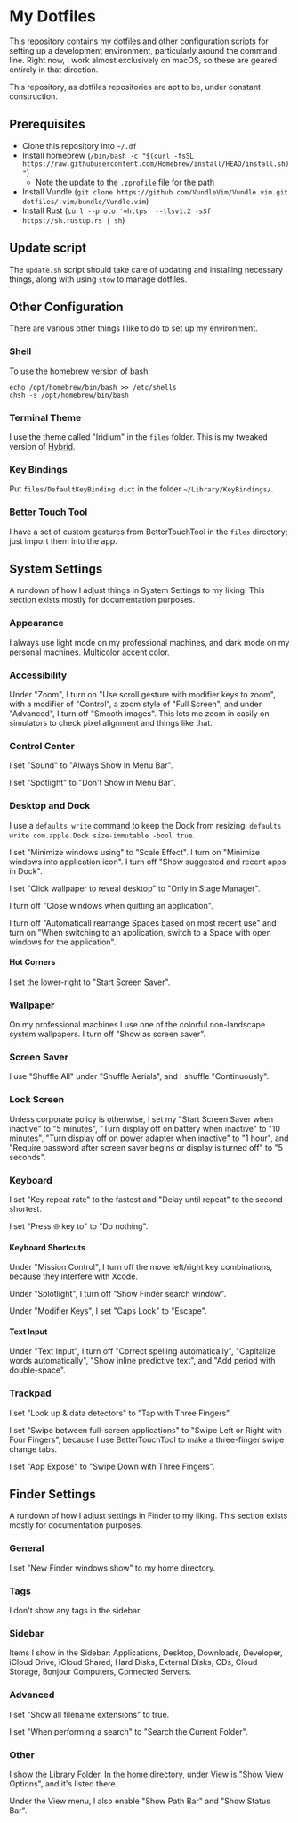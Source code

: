# My Dotfiles

This repository contains my dotfiles and other configuration scripts for setting up a development environment, particularly around the command line. Right now, I work almost exclusively on macOS, so these are geared entirely in that direction.

This repository, as dotfiles repositories are apt to be, under constant construction.

## Prerequisites

- Clone this repository into `~/.df`
- Install homebrew (`/bin/bash -c "$(curl -fsSL https://raw.githubusercontent.com/Homebrew/install/HEAD/install.sh)"`)
    - Note the update to the `.zprofile` file for the path
- Install Vundle (`git clone https://github.com/VundleVim/Vundle.vim.git dotfiles/.vim/bundle/Vundle.vim`)
- Install Rust (`curl --proto '=https' --tlsv1.2 -sSf https://sh.rustup.rs | sh`)

## Update script

The `update.sh` script should take care of updating and installing necessary things, along with using `stow` to manage dotfiles.

## Other Configuration

There are various other things I like to do to set up my environment.

### Shell

To use the homebrew version of bash:

```
echo /opt/homebrew/bin/bash >> /etc/shells
chsh -s /opt/homebrew/bin/bash
```

### Terminal Theme

I use the theme called "Iridium" in the `files` folder. This is my tweaked version of [Hybrid](https://github.com/w0ng/vim-hybrid).

### Key Bindings

Put `files/DefaultKeyBinding.dict` in the folder `~/Library/KeyBindings/`.

### Better Touch Tool

I have a set of custom gestures from BetterTouchTool in the `files` directory; just import them into the app.

## System Settings

A rundown of how I adjust things in System Settings to my liking. This section exists mostly for documentation purposes.

### Appearance

I always use light mode on my professional machines, and dark mode on my personal machines. Multicolor accent color.

### Accessibility

Under "Zoom", I turn on "Use scroll gesture with modifier keys to zoom", with a modifier of "Control", a zoom style of "Full Screen", and under "Advanced", I turn off "Smooth images". This lets me zoom in easily on simulators to check pixel alignment and things like that.

### Control Center

I set "Sound" to "Always Show in Menu Bar".

I set "Spotlight" to "Don't Show in Menu Bar".

### Desktop and Dock

I use a `defaults write` command to keep the Dock from resizing: `defaults write com.apple.Dock size-immutable -bool true`.

I set "Minimize windows using" to "Scale Effect". I turn on "Minimize windows into application icon". I turn off "Show suggested and recent apps in Dock".

I set "Click wallpaper to reveal desktop" to "Only in Stage Manager".

I turn off "Close windows when quitting an application".

I turn off "Automaticall rearrange Spaces based on most recent use" and turn on "When switching to an application, switch to a Space with open windows for the application".

#### Hot Corners

I set the lower-right to "Start Screen Saver".

### Wallpaper

On my professional machines I use one of the colorful non-landscape system wallpapers. I turn off "Show as screen saver".

### Screen Saver

I use "Shuffle All" under "Shuffle Aerials", and I shuffle "Continuously".

### Lock Screen

Unless corporate policy is otherwise, I set my "Start Screen Saver when inactive" to "5 minutes", "Turn display off on battery when inactive" to "10 minutes", "Turn display off on power adapter when inactive" to "1 hour", and "Require password after screen saver begins or display is turned off" to "5 seconds".

### Keyboard

I set "Key repeat rate" to the fastest and "Delay until repeat" to the second-shortest.

I set "Press 🌐 key to" to "Do nothing".

#### Keyboard Shortcuts

Under "Mission Control", I turn off the move left/right key combinations, because they interfere with Xcode.

Under "Splotlight", I turn off "Show Finder search window".

Under "Modifier Keys", I set "Caps Lock" to "Escape".

#### Text Input

Under "Text Input", I turn off "Correct spelling automatically", "Capitalize words automatically", "Show inline predictive text", and "Add period with double-space".

### Trackpad

I set "Look up & data detectors" to "Tap with Three Fingers".

I set "Swipe between full-screen applications" to "Swipe Left or Right with Four Fingers", because I use BetterTouchTool to make a three-finger swipe change tabs.

I set "App Exposé" to "Swipe Down with Three Fingers".

## Finder Settings

A rundown of how I adjust settings in Finder to my liking. This section exists mostly for documentation purposes.

### General

I set "New Finder windows show" to my home directory.

### Tags

I don't show any tags in the sidebar.

### Sidebar

Items I show in the Sidebar: Applications, Desktop, Downloads, Developer, iCloud Drive, iCloud Shared, Hard Disks, External Disks, CDs, Cloud Storage, Bonjour Computers, Connected Servers.

### Advanced

I set "Show all filename extensions" to true.

I set "When performing a search" to "Search the Current Folder".

### Other

I show the Library Folder. In the home directory, under View is "Show View Options", and it's listed there.

Under the View menu, I also enable "Show Path Bar" and "Show Status Bar".